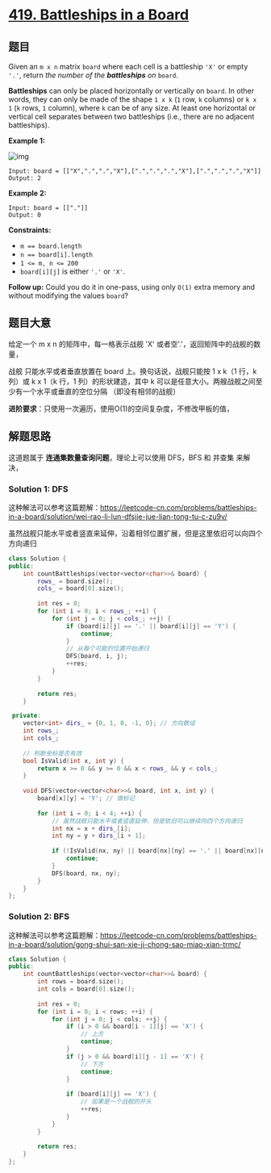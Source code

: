 # [419. Battleships in a Board](https://leetcode-cn.com/problems/battleships-in-a-board/)

## 题目

Given an `m x n` matrix `board` where each cell is a battleship `'X'` or empty `'.'`, return *the number of the **battleships** on* `board`.

**Battleships** can only be placed horizontally or vertically on `board`. In other words, they can only be made of the shape `1 x k` (`1` row, `k` columns) or `k x 1` (`k` rows, `1` column), where `k` can be of any size. At least one horizontal or vertical cell separates between two battleships (i.e., there are no adjacent battleships).

 

**Example 1:**

![img](https://assets.leetcode.com/uploads/2021/04/10/battelship-grid.jpg)

```
Input: board = [["X",".",".","X"],[".",".",".","X"],[".",".",".","X"]]
Output: 2
```

**Example 2:**

```
Input: board = [["."]]
Output: 0
```

 

**Constraints:**

- `m == board.length`
- `n == board[i].length`
- `1 <= m, n <= 200`
- `board[i][j]` is either `'.'` or `'X'`.

 

**Follow up:** Could you do it in one-pass, using only `O(1)` extra memory and without modifying the values `board`?

## 题目大意

给定一个 m x n 的矩阵中，每一格表示战舰 'X' 或者空'.'，返回矩阵中的战舰的数量，

战舰 只能水平或者垂直放置在 board 上。换句话说，战舰只能按 1 x k（1 行，k 列）或 k x 1（k 行，1 列）的形状建造，其中 k 可以是任意大小。两艘战舰之间至少有一个水平或垂直的空位分隔 （即没有相邻的战舰）



**进阶要求**：只使用一次遍历，使用O(1)的空间复杂度，不修改甲板的值，

## 解题思路

这道题属于 **连通集数量查询问题**，理论上可以使用 DFS，BFS 和 并查集 来解决， 



### Solution 1: DFS

这种解法可以参考这篇题解：https://leetcode-cn.com/problems/battleships-in-a-board/solution/wei-rao-li-lun-dfsjie-jue-lian-tong-tu-c-zu9v/

虽然战舰只能水平或者竖直来延伸，沿着相邻位置扩展，但是这里依旧可以向四个方向递归

```c++
class Solution {
public:
    int countBattleships(vector<vector<char>>& board) {
        rows_ = board.size();
        cols_ = board[0].size();
        
        int res = 0;
        for (int i = 0; i < rows_; ++i) {
            for (int j = 0; j < cols_; ++j) {
                if (board[i][j] == '.' || board[i][j] == 'Y') {
                    continue;
                }
                // 从每个可能的位置开始递归
                DFS(board, i, j);
                ++res;
            }
        }
        
        return res;
    }

 private:
    vector<int> dirs_ = {0, 1, 0, -1, 0}; // 方向数组
    int rows_;
    int cols_;
    
    // 判断坐标是否有效
    bool IsValid(int x, int y) {
        return x >= 0 && y >= 0 && x < rows_ && y < cols_;
    }
    
    void DFS(vector<vector<char>>& board, int x, int y) {
        board[x][y] = 'Y'; // 做标记
        
        for (int i = 0; i < 4; ++i) {
            // 虽然战舰只能水平或者竖直延伸，但是依旧可以继续向四个方向递归
            int nx = x + dirs_[i];
            int ny = y + dirs_[i + 1];
            
            if (!IsValid(nx, ny) || board[nx][ny] == '.' || board[nx][ny] == 'Y') {
                continue;
            }
            DFS(board, nx, ny);
        }
    }
};

```



### Solution 2: BFS

这种解法可以参考这篇题解：https://leetcode-cn.com/problems/battleships-in-a-board/solution/gong-shui-san-xie-ji-chong-sao-miao-xian-trmc/



```c++
class Solution {
public:
    int countBattleships(vector<vector<char>>& board) {
        int rows = board.size();
        int cols = board[0].size();
        
        int res = 0;
        for (int i = 0; i < rows; ++i) {
            for (int j = 0; j < cols; ++j) {
                if (i > 0 && board[i - 1][j] == 'X') {
                    // 上方
                    continue;
                }
                if (j > 0 && board[i][j - 1] == 'X') {
                    // 下方
                    continue;
                }
                
                if (board[i][j] == 'X') {
                    // 如果是一个战舰的开头
                    ++res;
                }
            }
        }
        
        return res;
    }
};

```

